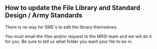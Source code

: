 ## How to update the File Library and Standard Design / Army Standards

There is no way for SME's to edit the library themselves.

You must email the files and/or request to the MRSI team and we will do it for you. Be sure to tell us what folder you want your file to be in.
